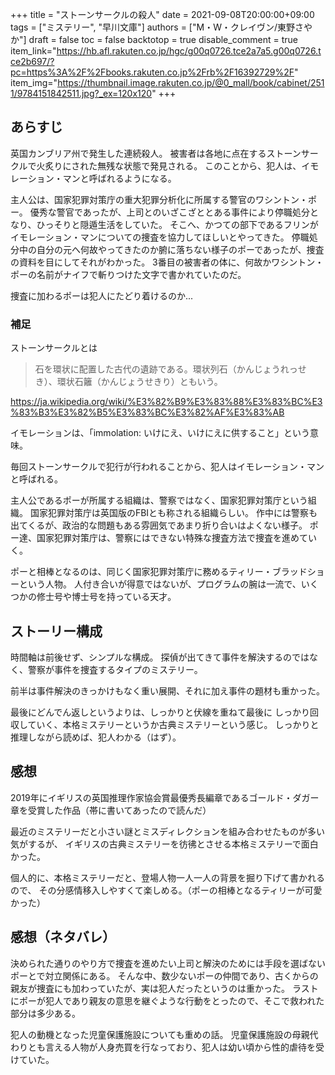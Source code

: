 +++
title = "ストーンサークルの殺人"
date = 2021-09-08T20:00:00+09:00
tags = ["ミステリー", "早川文庫"]
authors = ["M・W・クレイヴン/東野さやか"]
draft = false
toc = false
backtotop = true
disable_comment = true
item_link="https://hb.afl.rakuten.co.jp/hgc/g00q0726.tce2a7a5.g00q0726.tce2b697/?pc=https%3A%2F%2Fbooks.rakuten.co.jp%2Frb%2F16392729%2F"
item_img="https://thumbnail.image.rakuten.co.jp/@0_mall/book/cabinet/2511/9784151842511.jpg?_ex=120x120"
+++

## あらすじ
英国カンブリア州で発生した連続殺人。
被害者は各地に点在するストーンサークルで火炙りにされた無残な状態で発見される。
このことから、犯人は、イモレーション・マンと呼ばれるようになる。

主人公は、国家犯罪対策庁の重大犯罪分析化に所属する警官のワシントン・ポー。
優秀な警官であったが、上司とのいざこざととある事件により停職処分となり、ひっそりと隠遁生活をしていた。
そこへ、かつての部下であるフリンがイモレーション・マンについての捜査を協力してほしいとやってきた。
停職処分中の自分の元へ何故やってきたのか腑に落ちない様子のポーであったが、捜査の資料を目にしてそれがわかった。
3番目の被害者の体に、何故かワシントン・ポーの名前がナイフで斬りつけた文字で書かれていたのだ。

捜査に加わるポーは犯人にたどり着けるのか...

### 補足
ストーンサークルとは
> 石を環状に配置した古代の遺跡である。環状列石（かんじょうれっせき）、環状石籬（かんじょうせきり）ともいう。

https://ja.wikipedia.org/wiki/%E3%82%B9%E3%83%88%E3%83%BC%E3%83%B3%E3%82%B5%E3%83%BC%E3%82%AF%E3%83%AB

イモレーションは、「immolation: いけにえ、いけにえに供すること」という意味。  

毎回ストーンサークルで犯行が行われることから、犯人はイモレーション・マンと呼ばれる。


主人公であるポーが所属する組織は、警察ではなく、国家犯罪対策庁という組織。
国家犯罪対策庁は英国版のFBIとも称される組織らしい。
作中には警察も出てくるが、政治的な問題もある雰囲気であまり折り合いはよくない様子。
ポー達、国家犯罪対策庁は、警察にはできない特殊な捜査方法で捜査を進めていく。

ポーと相棒となるのは、同じく国家犯罪対策庁に務めるティリー・ブラッドショーという人物。
人付き合いが得意ではないが、プログラムの腕は一流で、いくつかの修士号や博士号を持っている天才。

## ストーリー構成
時間軸は前後せず、シンプルな構成。
探偵が出てきて事件を解決するのではなく、警察が事件を捜査するタイプのミステリー。

前半は事件解決のきっかけもなく重い展開、それに加え事件の題材も重かった。

最後にどんでん返しというよりは、しっかりと伏線を重ねて最後に
しっかり回収していく、本格ミステリーというか古典ミステリーという感じ。
しっかりと推理しながら読めば、犯人わかる（はず）。

## 感想
2019年にイギリスの英国推理作家協会賞最優秀長編章であるゴールド・ダガー章を受賞した作品（帯に書いてあったので読んだ）

最近のミステリーだと小さい謎とミスディレクションを組み合わせたものが多い気がするが、
イギリスの古典ミステリーを彷彿とさせる本格ミステリーで面白かった。

個人的に、本格ミステリーだと、登場人物一人一人の背景を掘り下げて書かれるので、
その分感情移入しやすくて楽しめる。（ポーの相棒となるティリーが可愛かった）

## 感想（ネタバレ）
決められた通りのやり方で捜査を進めたい上司と解決のためには手段を選ばないポーとで対立関係にある。
そんな中、数少ないポーの仲間であり、古くからの親友が捜査にも加わっていたが、実は犯人だったというのは重かった。
ラストにポーが犯人であり親友の意思を継ぐような行動をとったので、そこで救われた部分は多少ある。

犯人の動機となった児童保護施設についても重めの話。
児童保護施設の母親代わりとも言える人物が人身売買を行なっており、犯人は幼い頃から性的虐待を受けていた。

